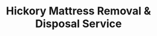 ---
layout: location.njk
title: Hickory Mattress Removal & Disposal Service
description: Professional mattress removal in Hickory, NC. Next-day pickup  Licensed, insured, and eco-friendly serving the furniture capital turned tech hub.
permalink: /mattress-removal/north-carolina/hickory/
city: Hickory
state: North Carolina
stateSlug: north-carolina
coordinates:
  lat: 35.7344
  lng: -81.3412
pricing:
  startingPrice: 125
  single: 125
  queen: 125
  king: 135
  boxSpring: 30
neighborhoods:
  - name: "Downtown Hickory"
    zipCodes: ["28601"]
  - name: "Highland Avenue"
    zipCodes: ["28601"]
  - name: "Viewmont"
    zipCodes: ["28602"]
  - name: "Ridgeview"
    zipCodes: ["28602"]
  - name: "Sand Hill"
    zipCodes: ["28602"]
  - name: "Longview"
    zipCodes: ["28601"]
  - name: "Northgate"
    zipCodes: ["28601"]
  - name: "Southwest Hickory"
    zipCodes: ["28602"]
  - name: "Riverview"
    zipCodes: ["28601"]
  - name: "Kenworth"
    zipCodes: ["28601"]
  - name: "Trivium Corporate Center"
    zipCodes: ["28602"]
  - name: "Valley Hills Mall Area"
    zipCodes: ["28602"]
  - name: "Hickory Regional Airport"
    zipCodes: ["28601"]
  - name: "Catawba Valley Community College"
    zipCodes: ["28602"]
  - name: "Springs Road"
    zipCodes: ["28601"]
zipCodes: 
  - "28601"
  - "28602"
recyclingPartners:
  - "Catawba County Solid Waste Management"
  - "Hickory Recycling Convenience Centers"
  - "Republic Services NC"
localRegulations: "Hickory mattress disposal faces challenges as Catawba County recycling facilities have limited mattress acceptance due to capacity constraints and funding cuts. City curbside pickup does not accept mattresses, requiring special arrangements. Two city recycling centers operate: 9th Avenue NE center (Mon-Fri 7am-4:30pm) and Solid Waste Transfer Station at 1050 1st Avenue SW (Mon-Fri 7am-3pm). Most residents must use private services or special bulk arrangements for mattress disposal."
nearbyCities:
  - name: "Charlotte"
    distance: "50 miles"
    isSuburb: false
  - name: "Asheville"
    distance: "80 miles"
    isSuburb: false
reviews:
  count: 156
  featured:
    - reviewer: "Furniture Industry Worker"
      rating: 5
      text: "Needed mattress pickup during our home renovation. The team understood Hickory's furniture legacy and handled our antique bedroom set disposal with care."
      neighborhood: "Downtown Hickory"
    - reviewer: "Tech Center Employee"
      rating: 5  
      text: "Quick service! Scheduled online Tuesday, mattress gone Wednesday morning."
      neighborhood: "Trivium Corporate Center"
    - reviewer: "Viewmont Homeowner"
      rating: 5
      text: "We moved to Hickory three years ago when my husband got transferred to work at one of the fiber optic plants. Finding reliable home services has been challenging, but this mattress removal company exceeded our expectations. They arrived exactly on time for our Saturday morning appointment, carefully navigated our split-level home's narrow staircase, and handled both our queen mattress and box spring with professional efficiency. The $165 total cost was completely reasonable compared to the hassle of trying to figure out the county's limited recycling options ourselves. The crew was courteous and even helped us move our new mattress upstairs afterward, which wasn't part of their service but showed they genuinely care about customer satisfaction."
      neighborhood: "Viewmont"
faqs:
  - question: "How quickly can you remove mattresses in Hickory?"
    answer: "We provide next-day service throughout Hickory and can coordinate around work schedules for both furniture industry and tech sector employees."
  - question: "Do you serve all Hickory neighborhoods?"
    answer: "Yes, we provide comprehensive coverage from downtown to Viewmont, Ridgeview, Sand Hill, and all areas including the Trivium Corporate Center and industrial districts."
  - question: "What's included in your $125 Hickory pickup fee?"
    answer: "Base price covers pickup, loading, transportation, and eco-friendly recycling for one mattress. Box springs add $30 each."
  - question: "How does this compare to Catawba County recycling options?"
    answer: "Our service eliminates the challenge of finding county facilities that accept mattresses, as most have limited capacity. We provide convenient door-to-door pickup when you need it."
  - question: "Can you coordinate with furniture industry schedules?"
    answer: "Absolutely. We understand shift work schedules at furniture plants and can accommodate early morning or evening pickups for manufacturing employees."
  - question: "Are you licensed for waste removal in Catawba County?"
    answer: "We maintain all required North Carolina and Catawba County permits with comprehensive insurance coverage for residential and commercial services."
  - question: "Do you serve tech company employees and corporate facilities?"
    answer: "Yes, we work with tech industry professionals and can coordinate with corporate campus schedules, including areas near major data centers and fiber optic manufacturing facilities."
  - question: "What payment methods do you accept in Hickory?"
    answer: "We accept cash, all major credit cards, and provide invoicing for corporate relocations and furniture industry employees."
schema:
  "@type": "LocalBusiness"
  name: "A Bedder World Hickory"
  address:
    "@type": "PostalAddress"
    addressLocality: "Hickory"
    addressRegion: "NC"
    addressCountry: "US"
  geo:
    "@type": "GeoCoordinates" 
    latitude: 35.7344
    longitude: -81.3412
  telephone: "(720) 263-6094"
  priceRange: "$125-$180"
  aggregateRating:
    "@type": "AggregateRating"
    ratingValue: 4.9
    reviewCount: 156
pageContent:
  heroDescription: "Professional mattress disposal serving the transformed furniture capital and emerging tech hub of western North Carolina. Part of our nationwide network that has recycled over 1 million mattresses, we provide next-day pickup with transparent pricing "
  
  aboutService: "We provide professional mattress removal throughout Hickory with next-day pickup  Our service addresses the unique needs of this evolving community of over 44,000 residents, where traditional furniture manufacturing heritage meets cutting-edge technology industries like fiber optic production and data centers. We eliminate the frustration of Catawba County's limited mattress recycling options, where most facilities have restricted capacity and city curbside pickup doesn't accept mattresses. Whether you're a furniture industry worker, tech employee at companies like Corning or CommScope, or a resident of established neighborhoods like Viewmont or growing areas near Trivium Corporate Center, we provide convenient door-to-door service. Every mattress we collect joins our nationwide network that has successfully diverted over 1 million mattresses from landfills, with 80% of materials recovered for reuse including steel springs, foam, and fabric components."

  serviceAreasIntro: "We provide mattress pickup service throughout all Hickory neighborhoods across ZIP codes 28601 and 28602, from downtown's historic furniture district to modern developments near Valley Hills Mall and the Trivium Corporate Center where major tech companies operate. Our team handles both traditional residential areas like Highland Avenue and Ridgeview, as well as newer corporate housing near fiber optic manufacturing facilities and data centers. We schedule around diverse work patterns, from furniture plant shifts to tech industry schedules, offering flexible pickup times that accommodate Hickory's transformed economy."

  regulationsCompliance: "We handle all waste disposal challenges so Hickory residents don't have to navigate Catawba County's complex mattress disposal limitations. Our licensed service eliminates the problem of finding recycling facilities that accept mattresses, as most have restricted capacity due to funding constraints and overcapacity issues. While the city operates two recycling centers with limited hours (9th Avenue NE: Mon-Fri 7am-4:30pm, 1st Avenue SW: Mon-Fri 7am-3pm), neither handles mattresses effectively. Our team maintains all necessary permits and insurance coverage, providing compliant mattress removal throughout Hickory's diverse neighborhoods and industrial areas."

  environmentalImpact: "Environmental responsibility resonates strongly in Hickory, where the transformation from furniture manufacturing to high-tech production demonstrates community commitment to sustainable innovation. As part of our nationwide network that has recycled over 1 million mattresses, we support the area's environmental stewardship while addressing waste challenges in a rapidly growing tech hub. Through partnerships with approved regional facilities, we ensure 80% of mattress components get recovered rather than adding to landfill capacity. Steel springs return to manufacturing processes that complement the area's advanced production capabilities, foam becomes carpet padding, and fabric gets repurposed into new products. This comprehensive approach serves a community that values both industrial efficiency and environmental responsibility."

  howItWorksScheduling: "Call or book online for next-day service throughout Hickory and surrounding Catawba County. We coordinate with furniture industry shifts, tech company schedules, and residential preferences."

  howItWorksService: "Our licensed team understands Hickory's unique character, from historic furniture districts to modern tech campuses. We handle all county disposal requirements while providing convenient pickup service for residents and businesses."

  howItWorksDisposal: "Every mattress joins our nationwide recycling network that has processed over 1 million mattresses. Materials go to approved facilities where components get recovered for reuse, supporting Hickory's commitment to sustainable industrial practices."

  sidebarStats:
    mattressesRemoved: "2,900"
---